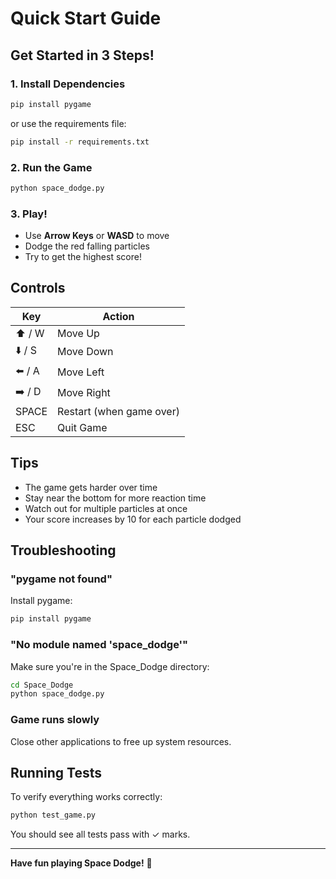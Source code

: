 # Quick Start Guide

## Get Started in 3 Steps!

### 1. Install Dependencies
```bash
pip install pygame
```

or use the requirements file:
```bash
pip install -r requirements.txt
```

### 2. Run the Game
```bash
python space_dodge.py
```

### 3. Play!
- Use **Arrow Keys** or **WASD** to move
- Dodge the red falling particles
- Try to get the highest score!

## Controls
| Key | Action |
|-----|--------|
| ⬆️ / W | Move Up |
| ⬇️ / S | Move Down |
| ⬅️ / A | Move Left |
| ➡️ / D | Move Right |
| SPACE | Restart (when game over) |
| ESC | Quit Game |

## Tips
- The game gets harder over time
- Stay near the bottom for more reaction time
- Watch out for multiple particles at once
- Your score increases by 10 for each particle dodged

## Troubleshooting

### "pygame not found"
Install pygame:
```bash
pip install pygame
```

### "No module named 'space_dodge'"
Make sure you're in the Space_Dodge directory:
```bash
cd Space_Dodge
python space_dodge.py
```

### Game runs slowly
Close other applications to free up system resources.

## Running Tests
To verify everything works correctly:
```bash
python test_game.py
```

You should see all tests pass with ✓ marks.

---

**Have fun playing Space Dodge!** 🚀
